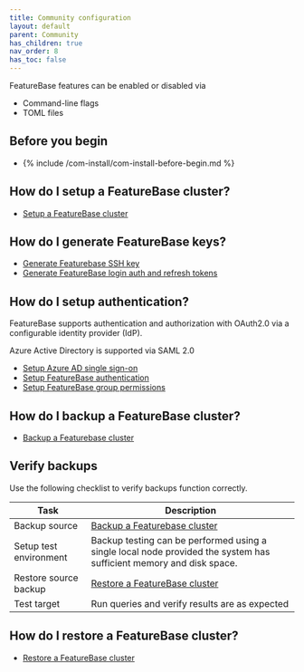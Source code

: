 ```yaml
---
title: Community configuration
layout: default
parent: Community
has_children: true
nav_order: 8
has_toc: false
---
```


FeatureBase features can be enabled or disabled via

* Command-line flags
* TOML files

## Before you begin

* {% include /com-install/com-install-before-begin.md %}

## How do I setup a FeatureBase cluster?

* [Setup a FeatureBase cluster](/docs/community/com-config/com-config-cluster)

## How do I generate FeatureBase keys?

* [Generate Featurebase SSH key](/docs/community/com-config/com-config-auth-key)
* [Generate FeatureBase login auth and refresh tokens](/docs/community/com-config/com-config-auth-token)

## How do I setup authentication?

FeatureBase supports authentication and authorization with OAuth2.0 via a configurable identity provider (IdP).

Azure Active Directory is supported via SAML 2.0

* [Setup Azure AD single sign-on](/docs/community/com-config/com-config-azure-sso)
* [Setup FeatureBase authentication](/docs/community/com-config/com-config-authentication)
* [Setup FeatureBase group permissions](/docs/community/com-config/com-config-group-permissions)

## How do I backup a FeatureBase cluster?

* [Backup a Featurebase cluster](/docs/community/com-config/com-config-backup)

## Verify backups

Use the following checklist to verify backups function correctly.

| Task | Description |
|---|---|
| Backup source | [Backup a Featurebase cluster](/docs/community/com-config/com-config-backup) |
| Setup test environment | Backup testing can be performed using a single local node provided the system has sufficient memory and disk space. |
| Restore source backup | [Restore a FeatureBase cluster](/docs/community/com-config/com-config-restore) |
| Test target | Run queries and verify results are as expected |

## How do I restore a FeatureBase cluster?

* [Restore a FeatureBase cluster](/docs/community/com-config/com-config-restore)

<!-- requires content in com-config-auth branch and PR

## End-to-end backup and restore process

Use the following checklist to successfully restore a cluster from backups.

| Task | Description |
|---|---|
| Stop all running processes | Stop any processes such as ingest |
| Backup the source | [Backup the FeatureBase Cluster](/docs/community/com-config/com-config-backup) |
| Create target | [Create a cluster](/docs/community/com-config/com-config-cluster) |
| Restore backups to target | [Restore a FeatureBase cluster](/docs/community/com-config/com-config-restore) |
| Test target | Run test queries and verify results are as expected |
| Redirect traffic to target | Redirect query traffic from original cluster to new cluster |
| Start all processes on target | Start processes including ingest |
| Clean up source | Backup the original cluster then tear it down |

-->
